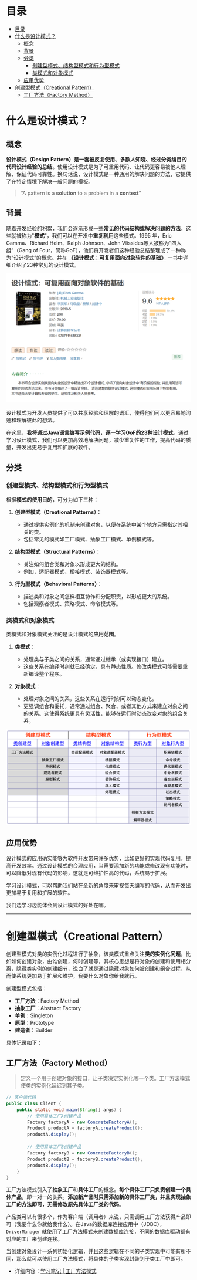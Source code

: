 # 目录


- [目录](#目录)
- [什么是设计模式？](#什么是设计模式)
  - [概念](#概念)
  - [背景](#背景)
  - [分类](#分类)
    - [创建型模式、结构型模式和行为型模式](#创建型模式结构型模式和行为型模式)
    - [类模式和对象模式](#类模式和对象模式)
  - [应用优势](#应用优势)
- [创建型模式（Creational Pattern）](#创建型模式creational-pattern)
  - [工厂方法（Factory Method）](#工厂方法factory-method)


# 什么是设计模式？

## 概念

**设计模式（Design Pattern）是一套被反复使用、多数人知晓、经过分类编目的代码设计经验的总结**。使用设计模式是为了可重用代码、让代码更容易被他人理解、保证代码可靠性。换句话说，设计模式是一种通用的解决问题的方法，它提供了在特定情境下解决一般问题的模板。

> “A pattern is a **solution** to a problem in a **context**”

## 背景

随着开发经验的积累，我们会逐渐形成一些**常见的代码结构或解决问题的方法**，这些就被称为"**模式**"，我们可以在开发中**重复利用**这些模式。1995 年，Eric Gamma、Richard Helm、Ralph Johnson、John Vlissides等人被称为“四人组”（Gang of Four，简称GoF），他们将开发者们这种经验总结整理成了一种称为“设计模式”的概念。并在 **[《设计模式：可复用面向对象软件的基础》](https://book.douban.com/subject/34262305/)** 一书中详细介绍了23种常见的设计模式。

![《设计模式：可复用面向对象软件的基础》](./images/image-20240112100931575.png)

设计模式为开发人员提供了可以共享经验和理解的词汇，使得他们可以更容易地沟通和理解彼此的想法。

在这里，**我将通过Java语言编写示例代码，逐一学习GoF的23种设计模式**。通过学习设计模式，我们可以更加高效地解决问题，减少重复性的工作，提高代码的质量，开发出更易于复用和扩展的软件。

## 分类

### 创建型模式、结构型模式和行为型模式

根据**模式的使用目的**，可分为如下三种：

1. **创建型模式（Creational Patterns）**：
   - 通过提供实例化的机制来创建对象，以便在系统中某个地方只需指定其相关的类。
   - 包括常见的模式如工厂模式、抽象工厂模式、单例模式等。

2. **结构型模式（Structural Patterns）**：
   - 关注如何组合类和对象以形成更大的结构。
   - 例如，适配器模式、桥接模式、装饰器模式等。

3. **行为型模式（Behavioral Patterns）**：
   - 描述类和对象之间怎样相互协作和分配职责，以形成更大的系统。
   - 包括观察者模式、策略模式、命令模式等。

### 类模式和对象模式

类模式和对象模式关注的是设计模式的**应用范围**。

1. **类模式**：
   - 处理类与子类之间的关系，通常通过继承（或实现接口）建立。
   - 这些关系在编译时刻就已经确定，具有静态性质。修改类模式可能需要重新编译整个程序。

2. **对象模式**：
   - 处理对象之间的关系，这些关系在运行时刻可以动态变化。
   - 更强调组合和委托，通常通过组合、聚合、或者其他方式来建立对象之间的关系。这使得系统更具有灵活性，能够在运行时动态改变对象的组合关系。

![设计模式分类](./images/designpatterns.png)

## 应用优势

设计模式的应用确实能够为软件开发带来许多优势，比如更好的实现代码复用，提高开发效率。通过设计模式的合理应用，当需要添加新的功能或修改现有功能时，可以降低对现有代码的影响，这就是可维护性高的代码，系统易于扩展。

学习设计模式，可以帮助我们站在全新的角度来审视每天编写的代码，从而开发出更加易于复用和扩展的软件。

我们边学习边能体会到设计模式的好处在哪。

--- 

# 创建型模式（Creational Pattern）

创建型模式对类的实例化过程进行了抽象，该类模式重点关注**类的实例化问题**，比如如何创建对象，由谁创建，何时创建等，其核心思想是将对象的创建和使用相分离，隐藏类实例的创建细节，说白了就是通过隐藏对象如何被创建和组合过程，从而使系统更加易于扩展和维护，我要什么对象你给我就行。

创建型模式包括：

- **工厂方法**：Factory Method
- **抽象工厂**：Abstract Factory
- **单例**：Singleton
- **原型**：Prototype
- **建造者**：Builder

具体记录如下：

## 工厂方法（Factory Method）

> 定义一个用于创建对象的接口，让子类决定实例化哪一个类。工厂方法模式使类的实例化延迟到其子类。

```java
// 客户端代码
public class Client {
    public static void main(String[] args) {
        // 使用具体工厂A创建产品
        Factory factoryA = new ConcreteFactoryA();
        Product productA = factoryA.createProduct();
        productA.display();

        // 使用具体工厂B创建产品
        Factory factoryB = new ConcreteFactoryB();
        Product productB = factoryB.createProduct();
        productB.display();
    }
}
```

工厂方法模式引入了**抽象工厂**和**具体工厂**的概念。**每个具体工厂只负责创建一个具体产品**，即一对一的关系。**添加新产品时只需添加新的具体工厂类，并且实现抽象工厂的方法即可，无需修改原先具体工厂类的代码**。

产品类可以有很多个，作为客户端（调用者）来说，只需调用工厂方法获得产品即可（我要什么你就给我什么）。在Java的数据库连接应用中（JDBC），`DriverManager` 就使用了工厂方法模式来创建数据库连接，不同的数据库驱动都有对应的工厂来创建连接。

当创建对象设计一系列初始化逻辑，并且这些逻辑在不同的子类实现中可能有所不同，那么就可以使用工厂方法模式，将具体的子类实现封装到子类工厂中即可。

- 详细内容：[学习笔记 | 工厂方法模式](./note/1_01_Factory_Method.md)